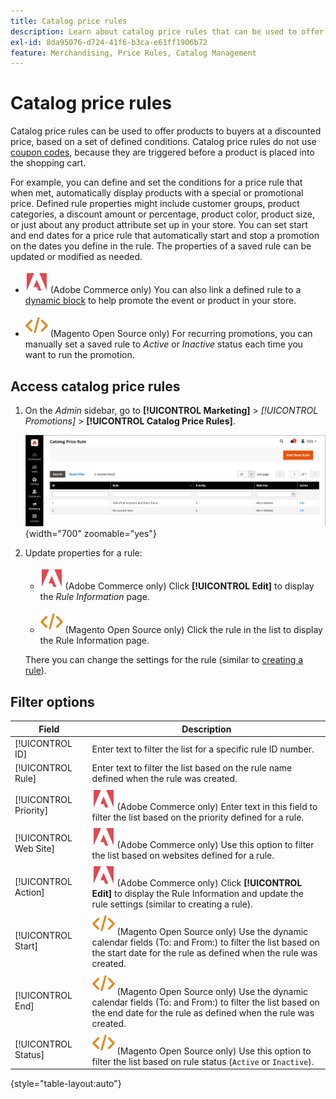 ```yaml
---
title: Catalog price rules
description: Learn about catalog price rules that can be used to offer products to buyers at a discounted price based on a set of defined conditions.
exl-id: 8da95076-d724-41f6-b3ca-e61ff1906b72
feature: Merchandising, Price Rules, Catalog Management
---
```

# Catalog price rules

Catalog price rules can be used to offer products to buyers at a discounted price, based on a set of defined conditions. Catalog price rules do not use [coupon codes](price-rules-cart-coupon.md), because they are triggered before a product is placed into the shopping cart.

For example, you can define and set the conditions for a price rule that when met, automatically display products with a special or promotional price. Defined rule properties might include customer groups, product categories, a discount amount or percentage, product color, product size, or just about any product attribute set up in your store. You can set start and end dates for a price rule that automatically start and stop a promotion on the dates you define in the rule. The properties of a saved rule can be updated or modified as needed.

- ![Adobe Commerce](../assets/adobe-logo.svg) (Adobe Commerce only) You can also link a defined rule to a [dynamic block](../content-design/dynamic-blocks.md) to help promote the event or product in your store.

- ![Magento Open Source](../assets/open-source.svg) (Magento Open Source only) For recurring promotions, you can manually set a saved rule to _Active_ or _Inactive_ status each time you want to run the promotion.

## Access catalog price rules

1. On the _Admin_ sidebar, go to **[!UICONTROL Marketing]** > _[!UICONTROL Promotions]_ > **[!UICONTROL Catalog Price Rules]**.

   ![Catalog price rules](./assets/price-rule-catalog.png){width="700" zoomable="yes"}

1. Update properties for a rule:

   - ![Adobe Commerce](../assets/adobe-logo.svg) (Adobe Commerce only) Click **[!UICONTROL Edit]** to display the _Rule Information_ page.

   - ![Magento Open Source](../assets/open-source.svg) (Magento Open Source only) Click the rule in the list to display the Rule Information page.

   There you can change the settings for the rule (similar to [creating a rule](price-rules-catalog-create.md)).

## Filter options

|Field|Description|
|--- |--- |
|[!UICONTROL ID]|Enter text to filter the list for a specific rule ID number.|
|[!UICONTROL Rule]|Enter text to filter the list based on the rule name defined when the rule was created.|
|[!UICONTROL Priority]|![Adobe Commerce](../assets/adobe-logo.svg) (Adobe Commerce only) Enter text in this field to filter the list based on the priority defined for a rule.|
|[!UICONTROL Web Site]|![Adobe Commerce](../assets/adobe-logo.svg) (Adobe Commerce only) Use this option to filter the list based on websites defined for a rule.|
|[!UICONTROL Action]|![Adobe Commerce](../assets/adobe-logo.svg) (Adobe Commerce only) Click **[!UICONTROL Edit]** to display the Rule Information and update the rule settings (similar to creating a rule).|
|[!UICONTROL Start]|![Magento Open Source](../assets/open-source.svg) (Magento Open Source only) Use the dynamic calendar fields (To: and From:) to filter the list based on the start date for the rule as defined when the rule was created.|
|[!UICONTROL End]|![Magento Open Source](../assets/open-source.svg) (Magento Open Source only) Use the dynamic calendar fields (To: and From:) to filter the list based on the end date for the rule as defined when the rule was created.|
|[!UICONTROL Status]|![Magento Open Source](../assets/open-source.svg) (Magento Open Source only) Use this option to filter the list based on rule status (`Active` or `Inactive`).|

{style="table-layout:auto"}
